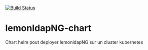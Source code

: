 [![Build Status](https://travis-ci.org/albizon/charts/lemonldapNG.svg?branch=dev)](https://travis-ci.org/albizon/charts/lemonldapNG)
# lemonldapNG-chart
Chart helm pout deployer lemonldapNG sur un cluster kubernetes
